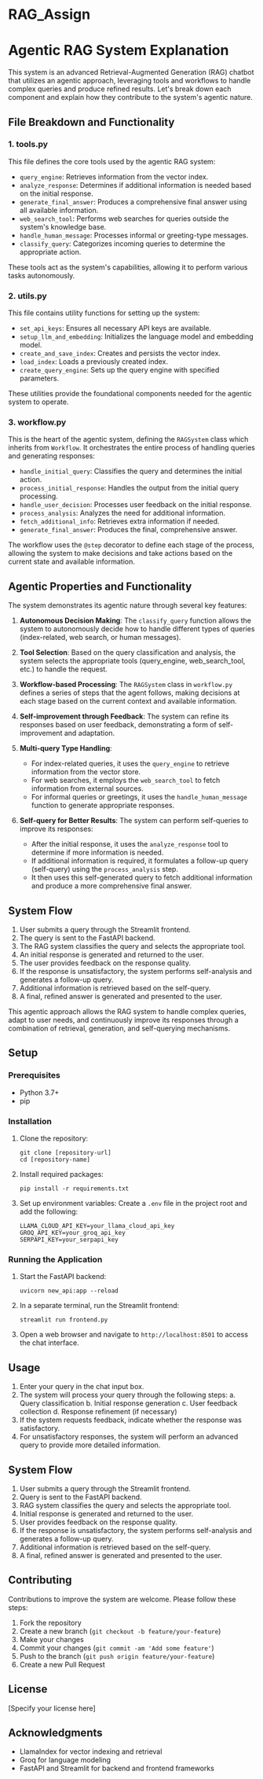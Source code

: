 # RAG_Assign
 
# Agentic RAG System Explanation

This system is an advanced Retrieval-Augmented Generation (RAG) chatbot that utilizes an agentic approach, leveraging tools and workflows to handle complex queries and produce refined results. Let's break down each component and explain how they contribute to the system's agentic nature.

## File Breakdown and Functionality

### 1. tools.py

This file defines the core tools used by the agentic RAG system:

- `query_engine`: Retrieves information from the vector index.
- `analyze_response`: Determines if additional information is needed based on the initial response.
- `generate_final_answer`: Produces a comprehensive final answer using all available information.
- `web_search_tool`: Performs web searches for queries outside the system's knowledge base.
- `handle_human_message`: Processes informal or greeting-type messages.
- `classify_query`: Categorizes incoming queries to determine the appropriate action.

These tools act as the system's capabilities, allowing it to perform various tasks autonomously.

### 2. utils.py

This file contains utility functions for setting up the system:

- `set_api_keys`: Ensures all necessary API keys are available.
- `setup_llm_and_embedding`: Initializes the language model and embedding model.
- `create_and_save_index`: Creates and persists the vector index.
- `load_index`: Loads a previously created index.
- `create_query_engine`: Sets up the query engine with specified parameters.

These utilities provide the foundational components needed for the agentic system to operate.

### 3. workflow.py

This is the heart of the agentic system, defining the `RAGSystem` class which inherits from `Workflow`. It orchestrates the entire process of handling queries and generating responses:

- `handle_initial_query`: Classifies the query and determines the initial action.
- `process_initial_response`: Handles the output from the initial query processing.
- `handle_user_decision`: Processes user feedback on the initial response.
- `process_analysis`: Analyzes the need for additional information.
- `fetch_additional_info`: Retrieves extra information if needed.
- `generate_final_answer`: Produces the final, comprehensive answer.

The workflow uses the `@step` decorator to define each stage of the process, allowing the system to make decisions and take actions based on the current state and available information.


## Agentic Properties and Functionality

The system demonstrates its agentic nature through several key features:

1. **Autonomous Decision Making**: The `classify_query` function allows the system to autonomously decide how to handle different types of queries (index-related, web search, or human messages).

2. **Tool Selection**: Based on the query classification and analysis, the system selects the appropriate tools (query_engine, web_search_tool, etc.) to handle the request.

3. **Workflow-based Processing**: The `RAGSystem` class in `workflow.py` defines a series of steps that the agent follows, making decisions at each stage based on the current context and available information.

4. **Self-improvement through Feedback**: The system can refine its responses based on user feedback, demonstrating a form of self-improvement and adaptation.

5. **Multi-query Type Handling**: 
   - For index-related queries, it uses the `query_engine` to retrieve information from the vector store.
   - For web searches, it employs the `web_search_tool` to fetch information from external sources.
   - For informal queries or greetings, it uses the `handle_human_message` function to generate appropriate responses.

6. **Self-query for Better Results**: The system can perform self-queries to improve its responses:
   - After the initial response, it uses the `analyze_response` tool to determine if more information is needed.
   - If additional information is required, it formulates a follow-up query (self-query) using the `process_analysis` step.
   - It then uses this self-generated query to fetch additional information and produce a more comprehensive final answer.

## System Flow

1. User submits a query through the Streamlit frontend.
2. The query is sent to the FastAPI backend.
3. The RAG system classifies the query and selects the appropriate tool.
4. An initial response is generated and returned to the user.
5. The user provides feedback on the response quality.
6. If the response is unsatisfactory, the system performs self-analysis and generates a follow-up query.
7. Additional information is retrieved based on the self-query.
8. A final, refined answer is generated and presented to the user.

This agentic approach allows the RAG system to handle complex queries, adapt to user needs, and continuously improve its responses through a combination of retrieval, generation, and self-querying mechanisms.


## Setup

### Prerequisites

- Python 3.7+
- pip

### Installation

1. Clone the repository:
   ```
   git clone [repository-url]
   cd [repository-name]
   ```

2. Install required packages:
   ```
   pip install -r requirements.txt
   ```

3. Set up environment variables:
   Create a `.env` file in the project root and add the following:
   ```
   LLAMA_CLOUD_API_KEY=your_llama_cloud_api_key
   GROQ_API_KEY=your_groq_api_key
   SERPAPI_KEY=your_serpapi_key
   ```

### Running the Application

1. Start the FastAPI backend:
   ```
   uvicorn new_api:app --reload
   ```

2. In a separate terminal, run the Streamlit frontend:
   ```
   streamlit run frontend.py
   ```

3. Open a web browser and navigate to `http://localhost:8501` to access the chat interface.

## Usage

1. Enter your query in the chat input box.
2. The system will process your query through the following steps:
   a. Query classification
   b. Initial response generation
   c. User feedback collection
   d. Response refinement (if necessary)
3. If the system requests feedback, indicate whether the response was satisfactory.
4. For unsatisfactory responses, the system will perform an advanced query to provide more detailed information.

## System Flow

1. User submits a query through the Streamlit frontend.
2. Query is sent to the FastAPI backend.
3. RAG system classifies the query and selects the appropriate tool.
4. Initial response is generated and returned to the user.
5. User provides feedback on the response quality.
6. If the response is unsatisfactory, the system performs self-analysis and generates a follow-up query.
7. Additional information is retrieved based on the self-query.
8. A final, refined answer is generated and presented to the user.

## Contributing

Contributions to improve the system are welcome. Please follow these steps:

1. Fork the repository
2. Create a new branch (`git checkout -b feature/your-feature`)
3. Make your changes
4. Commit your changes (`git commit -am 'Add some feature'`)
5. Push to the branch (`git push origin feature/your-feature`)
6. Create a new Pull Request

## License

[Specify your license here]

## Acknowledgments

- LlamaIndex for vector indexing and retrieval
- Groq for language modeling
- FastAPI and Streamlit for backend and frontend frameworks